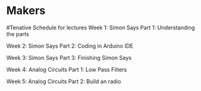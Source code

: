 # Makers

#Tenative Schedule for lectures
Week 1: Simon Says Part 1: Understanding the parts


Week 2: Simon Says Part 2: Coding in Arduino IDE


Week 3: Simon Says Part 3: Finishing Simon Says


Week 4: Analog Circuits Part 1: Low Pass Filters


Week 5: Analog Circuits Part 2: Build an radio
